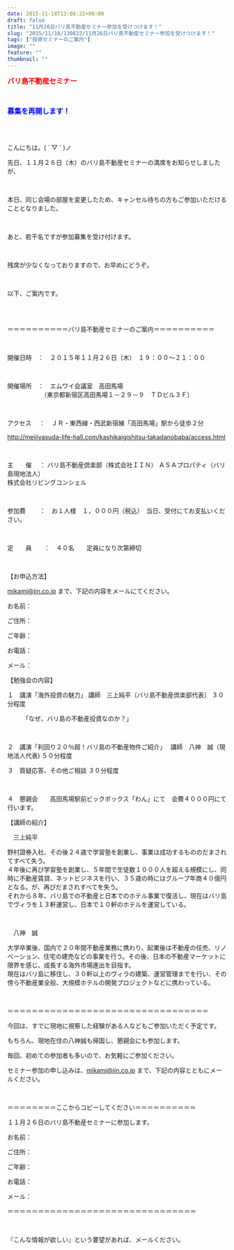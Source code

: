 ```yaml
---
date: 2015-11-18T13:08:22+09:00
draft: false
title: "11月26日バリ島不動産セミナー参加を受けつけます！"
slug: "2015/11/18/130822/11月26日バリ島不動産セミナー参加を受けつけます！"
tags: ["投資セミナーのご案内"]
image: ""
feature: ""
thumbnail: ""
---
```

<p><font color="#ff0000" size="3"><strong>バリ島不動産セミナー</strong></font></p><br/><p><font color="#0000ff" size="3"><strong>募集を再開します！</strong></font></p><br/><br/><p>こんにちは。( ´ ▽ ` )ノ<br/></p><p>先日、１１月２６日（木）のバリ島不動産セミナーの満席をお知らせしましたが、</p><br/><p>本日、同じ会場の部屋を変更したため、キャンセル待ちの方もご参加いただけることとなりました。</p><br/><p>あと、若干名ですが参加募集を受け付けます。</p><br/><p>残席が少なくなっておりますので、お早めにどうぞ。</p><br/><p>以下、ご案内です。</p><br/><br/><p> ＝＝＝＝＝＝＝＝＝＝バリ島不動産セミナーのご案内＝＝＝＝＝＝＝＝＝＝</p><br/><p> 開催日時　：　２０１５年１１月２６日（木）　１９：００～２１：００</p><br/><p> 開催場所　：　エムワイ会議室　高田馬場<br/> 　　　　　　（東京都新宿区高田馬場１－２９－９　ＴＤビル３Ｆ）</p><br/><p> アクセス　  ：　ＪＲ・東西線・西武新宿線「高田馬場」駅から徒歩２分</p><p> <a href="access.html">http://meijiyasuda-life-hall.com/kashikaigishitsu-takadanobaba/access.html</a></p><br/><p>主　　催　  ：   バリ島不動産倶楽部（株式会社ＩＩＮ）       ＡＳＡプロパティ（バリ島現地法人）<br/>                    株式会社リビングコンシェル</p><br/><p>参加費　　 ：　お１人様　１，０００円（税込）　当日、受付にてお支払いください。</p><br/><p>定　　員　　：　４０名　　定員になり次第締切</p><br/><p>【お申込方法】</p><p><a href="mailto:mikami@iin.co.jp">mikami@iin.co.jp</a> まで、下記の内容をメールにてください。</p><p>お名前：</p><p>ご住所：</p><p>ご年齢：</p><p>お電話：</p><p>メール：</p><p> </p><p>【勉強会の内容】</p><p>１　講演「海外投資の魅力」       講師　三上純平（バリ島不動産倶楽部代表）    ３０分程度</p><p>     　　　「なぜ、バリ島の不動産投資なのか？」</p><br/><p>２　講演「利回り２０％超！バリ島の不動産物件ご紹介」　 講師　八神　誠（現地法人代表)     ５０分程度</p><p>     </p><p>３　質疑応答、その他ご相談                                                  ３０分程度</p><br/><p>４　懇親会　　高田馬場駅前ビックボックス「わん」にて　会費４０００円にて行います。</p><p> </p><p>【講師の紹介】 </p><p>　三上純平　</p><p>野村證券入社、その後２４歳で学習塾を創業し、事業は成功するもののだまされてすべて失う。<br/>４年後に再び学習塾を創業し、５年間で生徒数１０００人を超える規模にし、同時に不動産賃貸、ネットビジネスを行い、３５歳の時にはグループ年商４０億円となる。が、再びだまされすべてを失う。<br/>それから８年、バリ島での不動産と日本でのホテル事業で復活し、現在はバリ島でヴィラを１３軒運営し、日本で１０軒のホテルを運営している。</p><br/><p>　八神　誠　</p><p>大学卒業後、国内で２０年間不動産業務に携わり、起業後は不動産の任売、リノベーション、住宅の建売などの事業を行う。その後、日本の不動産マーケットに限界を感じ、成長する海外市場進出を目指す。<br/>現在はバリ島に移住し、３０軒以上のヴィラの建築、運営管理までを行い、その傍ら不動産業全般、大規模ホテルの開発プロジェクトなどに携わっている。</p><br/><p>＝＝＝＝＝＝＝＝＝＝＝＝＝＝＝＝＝＝＝＝＝＝＝＝＝＝＝＝＝＝＝＝＝</p><p>今回は、すでに現地に視察した経験がある人などもご参加いただく予定です。</p><p>もちろん、現地在住の八神誠も帰国し、懇親会にも参加します。</p><p>毎回、初めての参加者も多いので、お気軽にご参加ください。</p><p>セミナー参加の申し込みは、<a href="mailto:mikami@iin.co.jp">mikami@iin.co.jp</a> まで、下記の内容とともにメールください。</p><br/><p>＝＝＝＝＝＝＝＝ここからコピーしてください＝＝＝＝＝＝＝＝＝＝</p><p>１１月２６日のバリ島不動産セミナーに参加します。</p><p>お名前：</p><p>ご住所：</p><p>ご年齢：</p><p>お電話：</p><p>メール：</p><p>＝＝＝＝＝＝＝＝＝＝＝＝＝＝＝＝＝＝＝＝＝＝＝＝＝＝＝＝＝＝＝</p><br/><p>『こんな情報が欲しい』という要望があれば、メールください。</p><br/><br/><p>                                                        </p>

